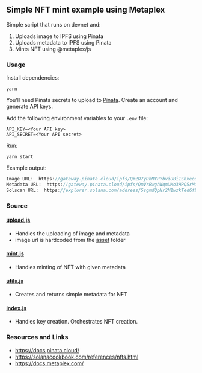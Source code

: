 ## Simple NFT mint example using Metaplex

Simple script that runs on devnet and:
1. Uploads image to IPFS using Pinata 
2. Uploads metadata to IPFS using Pinata
3. Mints NFT using @metaplex/js

### Usage
Install dependencies:
```
yarn
```

You'll need Pinata secrets to upload to [Pinata](https://docs.pinata.cloud/).
Create an account and generate API keys.

Add the following environment variables to your `.env` file:

```
API_KEY=<Your API key>
API_SECRET=<Your API secret>
```

Run:

```
yarn start
```

Example output:
```javascript
Image URL:  https://gateway.pinata.cloud/ipfs/QmZD7yDhMYPYbviUBi1SbxeoqcSpLdhaHbewuAJ7z9xFuj
Metadata URL:  https://gateway.pinata.cloud/ipfs/QmVrRwghWqmUMo3HPQ5rMftS3CuWPjjMbJStHoJx3Zde91
Solscan URL:  https://explorer.solana.com/address/5sgmdQpNr2M1wzkTedGfB3GtbtDL6LFonYFJ2ZjnFfiV?cluster=devnet

```

### Source
#### [upload.js](src/upload.js) 
* Handles the uploading of image and metadata
* image url is hardcoded from the [asset](assets/) folder

#### [mint.js](src/mint.js)
* Handles minting of NFT with given metadata

#### [utils.js](src/utils.js)
* Creates and returns simple metadata for NFT

#### [index.js](src/index.js)
* Handles key creation. Orchestrates NFT creation. 


### Resources and Links
* https://docs.pinata.cloud/
* https://solanacookbook.com/references/nfts.html
* https://docs.metaplex.com/
